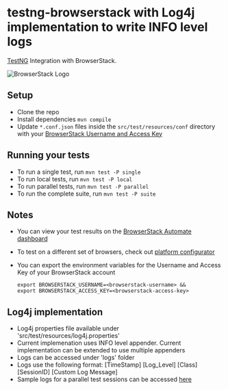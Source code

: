 # testng-browserstack with Log4j implementation to write INFO level logs

[TestNG](http://testng.org) Integration with BrowserStack.

![BrowserStack Logo](https://d98b8t1nnulk5.cloudfront.net/production/images/layout/logo-header.png?1469004780)

## Setup

* Clone the repo
* Install dependencies `mvn compile`
* Update `*.conf.json` files inside the `src/test/resources/conf` directory with your [BrowserStack Username and Access Key](https://www.browserstack.com/accounts/settings)

## Running your tests

- To run a single test, run `mvn test -P single`
- To run local tests, run `mvn test -P local`
- To run parallel tests, run `mvn test -P parallel`
- To run the complete suite, run `mvn test -P suite`


## Notes
* You can view your test results on the [BrowserStack Automate dashboard](https://www.browserstack.com/automate)
* To test on a different set of browsers, check out [platform configurator](https://www.browserstack.com/automate/capabilities)
* You can export the environment variables for the Username and Access Key of your BrowserStack account

  ```
  export BROWSERSTACK_USERNAME=<browserstack-username> &&
  export BROWSERSTACK_ACCESS_KEY=<browserstack-access-key>
  ```

## Log4j implementation
* Log4j properties file available under 'src/test/resources/log4j.properties'
* Current implemenation uses INFO level appender. Current implementation can be extended to use multiple appenders
* Logs can be accessed under 'logs' folder
* Logs use the following format: [TimeStamp] [Log_Level] [Class] [SessionID] [Custom Log Message]
* Sample logs for a parallel test sessions can be accessed [here](https://github.com/hanikhan/TestNG-Log4j-Sample/blob/master/logs/Test_Sessions.log)